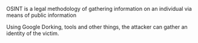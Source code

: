 OSINT is a legal methodology of gathering information on an individual via means of public information

Using Google Dorking, tools and other things, the attacker can gather an identity of the victim.